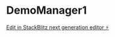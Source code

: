 # DemoManager1

[Edit in StackBlitz next generation editor ⚡️](https://stackblitz.com/~/github.com/bigdino44/DemoManager1)